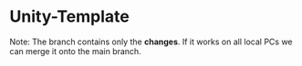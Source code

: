 # Unity-Template

Note: The branch contains only the <strong>changes</strong>. If it works on all local PCs we can merge it onto the main branch.
